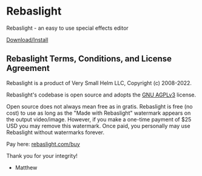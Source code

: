 # Rebaslight

Rebaslight - an easy to use special effects editor

[Download/Install](http://www.rebaslight.com/#download)

## Rebaslight Terms, Conditions, and License Agreement

Rebaslight is a product of Very Small Helm LLC, Copyright (c) 2008-2022.

Rebaslight's codebase is open source and adopts the [GNU AGPLv3](https://github.com/rebaslight/rebaslight/blob/master/AGPL-3.0) license.

Open source does not always mean free as in gratis.
Rebaslight is free (no cost) to use as long as the "Made with Rebaslight" watermark appears on the output video/image.
However, if you make a one-time payment of \$25 USD you may remove this watermark.
Once paid, you personally may use Rebaslight without watermarks forever.

Pay here: [rebaslight.com/buy](https://www.rebaslight.com/buy.html)

Thank you for your integrity!

- Matthew
